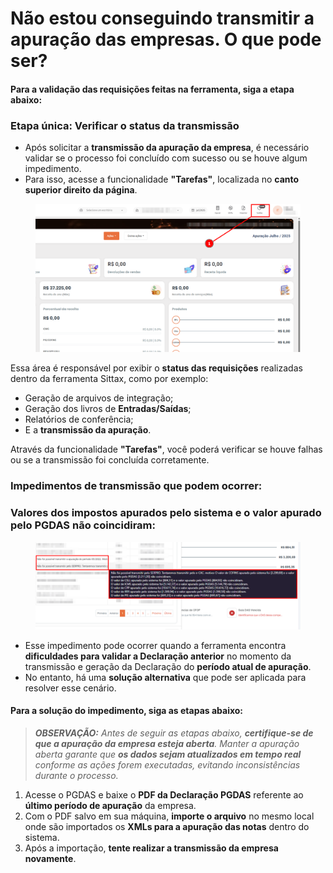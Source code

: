 # Não estou conseguindo transmitir a apuração das empresas. O que pode ser?

#### Para a validação das requisições feitas na ferramenta, siga a etapa abaixo:

### Etapa única: Verificar o status da transmissão

* Após solicitar a **transmissão da apuração da empresa**, é necessário validar se o processo foi concluído com sucesso ou se houve algum impedimento.
* Para isso, acesse a funcionalidade **"Tarefas"**, localizada no **canto superior direito da página**.

<figure><img src=".gitbook/assets/image (231).png" alt=""><figcaption></figcaption></figure>

Essa área é responsável por exibir o **status das requisições** realizadas dentro da ferramenta Sittax, como por exemplo:

* Geração de arquivos de integração;
* Geração dos livros de **Entradas/Saídas**;
* Relatórios de conferência;
* E a **transmissão da apuração**.

Através da funcionalidade **"Tarefas"**, você poderá verificar se houve falhas ou se a transmissão foi concluída corretamente.

### Impedimentos de transmissão que podem ocorrer:

### Valores dos impostos apurados pelo sistema e o valor apurado pelo PGDAS não coincidiram:

<figure><img src=".gitbook/assets/image (232).png" alt=""><figcaption></figcaption></figure>

* Esse impedimento pode ocorrer quando a ferramenta encontra **dificuldades para validar a Declaração anterior** no momento da transmissão e geração da Declaração do **período atual de apuração**.
* No entanto, há uma **solução alternativa** que pode ser aplicada para resolver esse cenário.

#### Para a solução do impedimento, siga as etapas abaixo:

> _**OBSERVAÇÃO:** Antes de seguir as etapas abaixo, **certifique-se de que a apuração da empresa esteja aberta**. Manter a apuração aberta garante que **os dados sejam atualizados em tempo real** conforme as ações forem executadas, evitando inconsistências durante o processo._

1. Acesse o PGDAS e baixe o **PDF da Declaração PGDAS** referente ao **último período de apuração** da empresa.
2. Com o PDF salvo em sua máquina, **importe o arquivo** no mesmo local onde são importados os **XMLs para a apuração das notas** dentro do sistema.
3. Após a importação, **tente realizar a transmissão da empresa novamente**.

